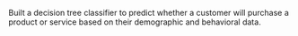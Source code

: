 Built a decision tree classifier to predict whether a customer will purchase a product or service based on their demographic and behavioral data.
